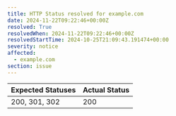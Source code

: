 ```yaml
---
title: HTTP Status resolved for example.com
date: 2024-11-22T09:22:46+00:00Z
resolved: True
resolvedWhen: 2024-11-22T09:22:46+00:00Z
resolvedStartTime: 2024-10-25T21:09:43.191474+00:00
severity: notice
affected:
  - example.com
section: issue
---
```


| Expected Statuses | Actual Status  |
|-------------------|----------------|
| 200, 301, 302 | 200 |
